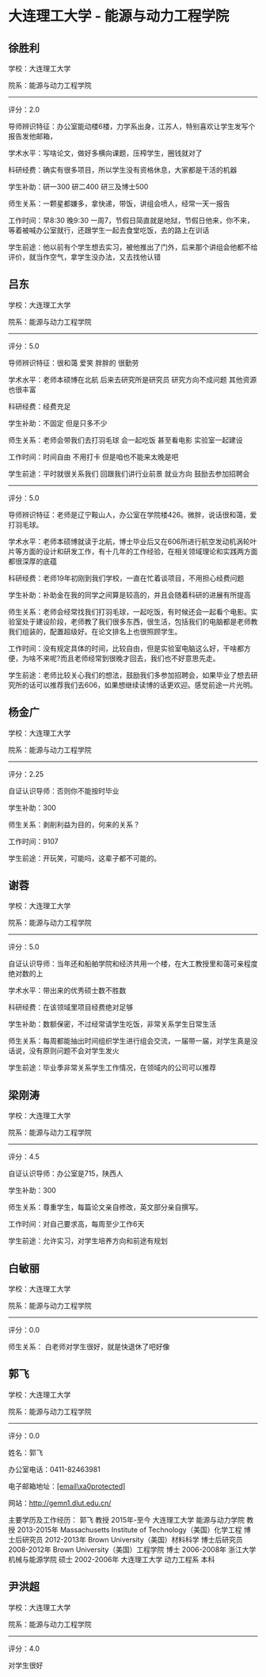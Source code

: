 # 大连理工大学 - 能源与动力工程学院

## 徐胜利

学校：大连理工大学

院系：能源与动力工程学院

* * *

评分：2.0

导师辨识特征：办公室能动楼6楼，力学系出身，江苏人，特别喜欢让学生发写个报告发他邮箱，

学术水平：写啥论文，做好多横向课题，压榨学生，圈钱就对了

科研经费：确实有很多项目，所以学生没有资格休息，大家都是干活的机器

学生补助：研一300 研二400 研三及博士500

师生关系：一颗星都嫌多，拿快递，带饭，讲组会喷人，经常一天一报告

工作时间：早8:30 晚9:30 一周7，节假日简直就是地狱，节假日他来，你不来，等着被喊办公室就行，还跟学生一起去食堂吃饭，去的路上在训话

学生前途：他以前有个学生想去实习，被他推出了门外，后来那个讲组会他都不给评价，就当作空气，拿学生没办法，又去找他认错

## 吕东

学校：大连理工大学

院系：能源与动力工程学院

* * *

评分：5.0

导师辨识特征：很和蔼 爱笑 胖胖的 很勤劳

学术水平：老师本硕博在北航 后来去研究所是研究员 研究方向不成问题 其他资源也很丰富

科研经费：经费充足

学生补助：不固定 但是只多不少

师生关系：老师会带我们去打羽毛球 会一起吃饭 甚至看电影 实验室一起建设

工作时间：时间自由 不用打卡 但是咱也不能来太晚是吧

学生前途：平时就很关系我们 回跟我们讲行业前景 就业方向 鼓励去参加招聘会

* * *

评分：5.0

导师辨识特征：老师是辽宁鞍山人，办公室在学院楼426。微胖，说话很和蔼，爱打羽毛球。

学术水平：老师本硕博就读于北航，博士毕业后又在606所进行航空发动机涡轮叶片等方面的设计和研发工作，有十几年的工作经验，在相关领域理论和实践两方面都很深厚的底蕴

科研经费：老师19年初刚到我们学校，一直在忙着谈项目，不用担心经费问题

学生补助：补助金在我的同学之间算是较高的，并且会随着科研的进展有所提高

师生关系：老师会经常找我们打羽毛球，一起吃饭，有时候还会一起看个电影。实验室处于建设阶段，老师教了我们很多东西，很生活，包括我们的电脑都是老师教我们组装的，配置超级好。在论文排名上也很照顾学生。

工作时间：没有规定具体的时间，比较自由，但是实验室电脑这么好，干啥都方便，为啥不来呢?而且老师经常到很晚才回去，我们也不好意思先走。

学生前途：老师比较关心我们的想法，鼓励我们多参加招聘会，如果毕业了想去研究所的话可以推荐我们去606，如果想继续读博的话更欢迎。感觉前途一片光明。

## 杨金广

学校：大连理工大学

院系：能源与动力工程学院

* * *

评分：2.25

自证认识导师：否则你不能按时毕业

学生补助：300

师生关系：剥削利益为目的，何来的关系？

工作时间：9107

学生前途：开玩笑，可能吗，这辈子都不可能的。

## 谢蓉

学校：大连理工大学

院系：能源与动力工程学院

* * *

评分：5.0

自证认识导师：当年还和船舶学院和经济共用一个楼，在大工教授里和蔼可亲程度绝对数的上

学术水平：带出来的优秀硕士数不胜数

科研经费：在该领域里项目经费绝对足够

学生补助：数额保密，不过经常请学生吃饭，非常关系学生日常生活

师生关系：每周都能抽出时间组织学生进行组会交流，一届带一届，对学生真是没话说，没有原则问题不会对学生发火

学生前途：毕业季非常关系学生工作情况，在领域内的公司可以推荐

## 梁刚涛

学校：大连理工大学

院系：能源与动力工程学院

* * *

评分：4.5

自证认识导师：办公室是715，陕西人

学生补助：300

师生关系：尊重学生，每篇论文亲自修改，英文部分亲自撰写。

工作时间：对自己要求高，每周至少工作6天

学生前途：允许实习，对学生培养方向和前途有规划

## 白敏丽

学校：大连理工大学

院系：能源与动力工程学院

* * *

评分：0.0

师生关系： 白老师对学生很好，就是快退休了吧好像

## 郭飞

学校：大连理工大学

院系：能源与动力工程学院

* * *

评分：0.0

姓名：郭飞

办公室电话：0411-82463981

电子邮箱地址：[[email\xa0protected]](/cdn-cgi/l/email-protection)

网站：http://gemn1.dlut.edu.cn/

主要学历及工作经历：
郭飞 教授
2015年-至今 大连理工大学 能源与动力学院 教授
2013-2015年 Massachusetts Institute of Technology（美国）化学工程 博士后研究员
2012-2013年 Brown University（美国）材料科学 博士后研究员
2008-2012年 Brown University（美国）工程学院 博士
2006-2008年 浙江大学 机械与能源学院 硕士
2002-2006年 大连理工大学 动力工程系 本科

## 尹洪超

学校：大连理工大学

院系：能源与动力工程学院

* * *

评分：4.0

对学生很好